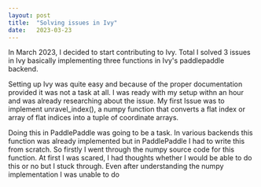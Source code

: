 ```yaml
---
layout: post
title:  "Solving issues in Ivy"
date:   2023-03-23
---
```


<p class="intro"><span class="dropcap">I</span>n March 2023, I decided to start contributing to Ivy. Total I solved 3 issues in Ivy basically implementing three functions in Ivy's paddlepaddle backend. </p>

Setting up Ivy was quite easy and because of the proper documentation provided it was not a task at all. I was ready with my setup withn an hour and was already researching about the issue. My first Issue was to implement unravel_index(), a numpy function that converts a flat index or array of flat indices into a tuple of coordinate arrays.

Doing this in PaddlePaddle was going to be a task. In various backends this function was already implemented but in PaddlePaddle I had to write this from scratch. So firstly I went through the numpy source code for this function. At first I was scared, I had thoughts whether I would be able to do this or no but I stuck through. Even after understanding the numpy implementation I was unable to do
